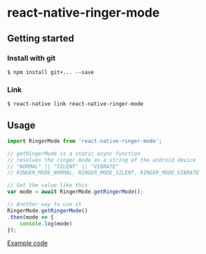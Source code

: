 # react-native-ringer-mode

## Getting started

### Install with git

`$ npm install git+... --save`

### Link

`$ react-native link react-native-ringer-mode`

## Usage
```javascript
import RingerMode from 'react-native-ringer-mode';

// getRingerMode is a static async function
// resolves the ringer mode as a string of the android device
// "NORMAL" || "SILENT" || "VIBRATE"
// RINGER_MODE_NORMAL, RINGER_MODE_SILENT, RINGER_MODE_VIBRATE

// Get the value like this
var mode = await RingerMode.getRingerMode();

// Another way to use it
RingerMode.getRingerMode()
.then(mode => {
    console.log(mode)
});

```
[Example code](https://github.com/ryhnnl/rn-experimental/blob/65e4fa039567f8d5f375e27bd077f2f47f9c2613/src/screens/RingerModeExp.js#L47)
